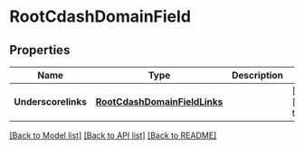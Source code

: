# RootCdashDomainField

## Properties
Name | Type | Description | Notes
------------ | ------------- | ------------- | -------------
**Underscorelinks** | [**RootCdashDomainFieldLinks**](RootCdashDomainFieldLinks.md) |  | [optional] [default to null]

[[Back to Model list]](../README.md#documentation-for-models) [[Back to API list]](../README.md#documentation-for-api-endpoints) [[Back to README]](../README.md)


